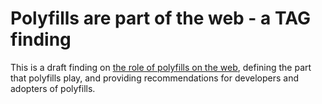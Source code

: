 # Polyfills are part of the web - a TAG finding

This is a draft finding on <a href='https://w3ctag.github.io/polyfills'>the role of polyfills on the web</a>, defining the part that polyfills play, and providing recommendations for developers and adopters of polyfills.
